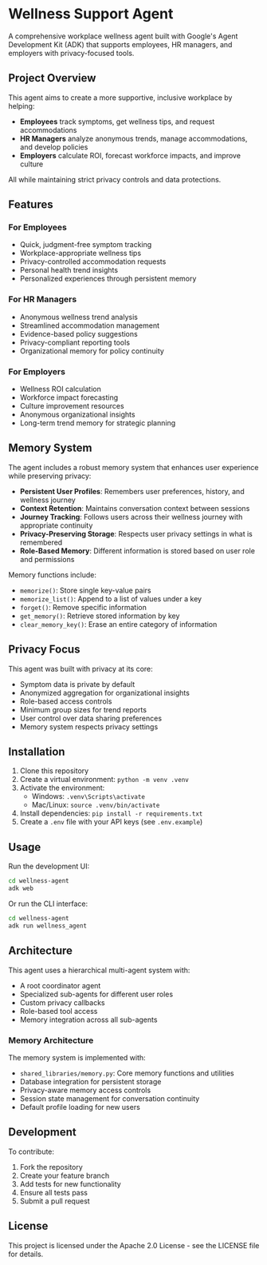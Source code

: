 # Wellness Support Agent

A comprehensive workplace wellness agent built with Google's Agent Development Kit (ADK) that supports employees, HR managers, and employers with privacy-focused tools.

## Project Overview

This agent aims to create a more supportive, inclusive workplace by helping:
- **Employees** track symptoms, get wellness tips, and request accommodations
- **HR Managers** analyze anonymous trends, manage accommodations, and develop policies  
- **Employers** calculate ROI, forecast workforce impacts, and improve culture

All while maintaining strict privacy controls and data protections.

## Features

### For Employees
- Quick, judgment-free symptom tracking
- Workplace-appropriate wellness tips
- Privacy-controlled accommodation requests
- Personal health trend insights
- Personalized experiences through persistent memory

### For HR Managers
- Anonymous wellness trend analysis
- Streamlined accommodation management
- Evidence-based policy suggestions
- Privacy-compliant reporting tools
- Organizational memory for policy continuity

### For Employers
- Wellness ROI calculation
- Workforce impact forecasting
- Culture improvement resources
- Anonymous organizational insights
- Long-term trend memory for strategic planning

## Memory System

The agent includes a robust memory system that enhances user experience while preserving privacy:

- **Persistent User Profiles**: Remembers user preferences, history, and wellness journey
- **Context Retention**: Maintains conversation context between sessions
- **Journey Tracking**: Follows users across their wellness journey with appropriate continuity
- **Privacy-Preserving Storage**: Respects user privacy settings in what is remembered
- **Role-Based Memory**: Different information is stored based on user role and permissions

Memory functions include:
- `memorize()`: Store single key-value pairs
- `memorize_list()`: Append to a list of values under a key
- `forget()`: Remove specific information
- `get_memory()`: Retrieve stored information by key
- `clear_memory_key()`: Erase an entire category of information

## Privacy Focus

This agent was built with privacy at its core:
- Symptom data is private by default
- Anonymized aggregation for organizational insights
- Role-based access controls
- Minimum group sizes for trend reports
- User control over data sharing preferences
- Memory system respects privacy settings

## Installation

1. Clone this repository
2. Create a virtual environment: `python -m venv .venv`
3. Activate the environment:
   - Windows: `.venv\Scripts\activate`
   - Mac/Linux: `source .venv/bin/activate`
4. Install dependencies: `pip install -r requirements.txt`
5. Create a `.env` file with your API keys (see `.env.example`)

## Usage

Run the development UI:
```bash
cd wellness-agent
adk web
```

Or run the CLI interface:
```bash
cd wellness-agent
adk run wellness_agent
```

## Architecture

This agent uses a hierarchical multi-agent system with:
- A root coordinator agent
- Specialized sub-agents for different user roles
- Custom privacy callbacks
- Role-based tool access
- Memory integration across all sub-agents

### Memory Architecture

The memory system is implemented with:
- `shared_libraries/memory.py`: Core memory functions and utilities
- Database integration for persistent storage
- Privacy-aware memory access controls
- Session state management for conversation continuity
- Default profile loading for new users

## Development

To contribute:
1. Fork the repository
2. Create your feature branch
3. Add tests for new functionality
4. Ensure all tests pass
5. Submit a pull request

## License

This project is licensed under the Apache 2.0 License - see the LICENSE file for details. 
